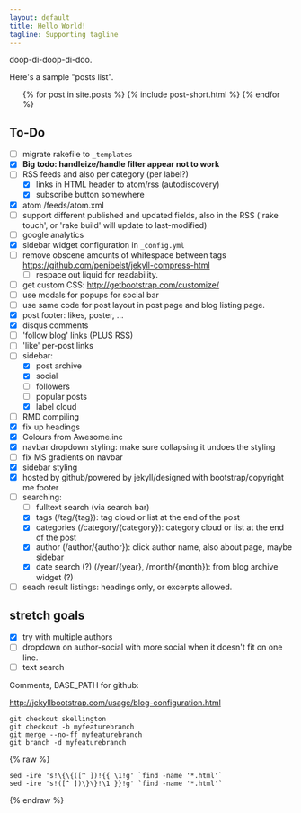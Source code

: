 ```yaml
---
layout: default
title: Hello World!
tagline: Supporting tagline
---
```

doop-di-doop-di-doo.

Here's a sample "posts list".

<ul class="posts">
  {% for post in site.posts %}
    {% include post-short.html %}
  {% endfor %}
</ul>

## To-Do

- [ ] migrate rakefile to `_templates`
- [x] **Big todo: handleize/handle filter appear not to work**
- [ ] RSS feeds and also per category (per label?)
    * [x] links in HTML header to atom/rss (autodiscovery)
    * [x] subscribe button somewhere
- [x] atom /feeds/atom.xml
- [ ] support different published and updated fields, also in the RSS ('rake touch', or 'rake build' will update to last-modified)
- [ ] google analytics
- [x] sidebar widget configuration in `_config.yml`
- [ ] remove obscene amounts of whitespace between tags https://github.com/penibelst/jekyll-compress-html
    * [ ] respace out liquid for readability.
- [ ] get custom CSS: http://getbootstrap.com/customize/
- [ ] use modals for popups for social bar
- [ ] use same code for post layout in post page and blog listing page.
- [x] post footer: likes, poster, ...
- [x] disqus comments
- [ ] 'follow blog' links (PLUS RSS)
- [ ] 'like' per-post links
- [ ] sidebar:
    - [x] post archive
    - [x] social
    - [ ] followers
    - [ ] popular posts
    - [x] label cloud
- [ ] RMD compiling
- [x] fix up headings
- [x] Colours from Awesome.inc
- [x] navbar dropdown styling: make sure collapsing it undoes the styling
- [ ] fix MS gradients on navbar
- [x] sidebar styling
- [x] hosted by github/powered by jekyll/designed with bootstrap/copyright me footer
- [ ] searching:
    - [ ] fulltext search (via search bar)
    - [x] tags (/tag/{tag}): tag cloud or list at the end of the post
    - [x] categories (/category/{category}): category cloud or list at the end of the post
    - [x] author (/author/{author}): click author name, also about page, maybe sidebar
    - [x] date search (?) (/year/{year}, /month/{month}): from blog archive widget (?)
- [ ] seach result listings: headings only, or excerpts allowed.

## stretch goals

- [x] try with multiple authors
- [ ] dropdown on author-social with more social when it doesn't fit on one line.
- [ ] text search

Comments, BASE_PATH for github:

http://jekyllbootstrap.com/usage/blog-configuration.html

```
git checkout skellington
git checkout -b myfeaturebranch
git merge --no-ff myfeaturebranch
git branch -d myfeaturebranch
```

{% raw %}
```
sed -ire 's!\{\{([^ ])!{{ \1!g' `find -name '*.html'`
sed -ire 's!([^ ])\}\}!\1 }}!g' `find -name '*.html'`
```
{% endraw %}

